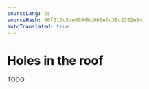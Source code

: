 ```yaml
---
sourceLang: cs
sourceHash: 66f310c5de6694bc966efd38c2352e04
autoTranslated: true
---
```



# Holes in the roof

TODO
